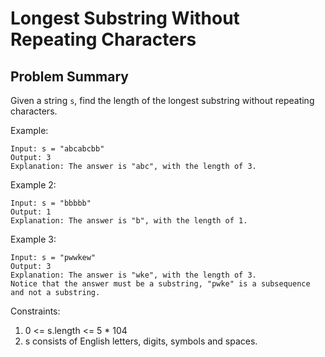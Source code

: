# Longest Substring Without Repeating Characters
## Problem Summary
Given a string `s`, find the length of the longest substring without repeating characters.

Example:
```
Input: s = "abcabcbb"
Output: 3
Explanation: The answer is "abc", with the length of 3.
```
Example 2:
```
Input: s = "bbbbb"
Output: 1
Explanation: The answer is "b", with the length of 1.
```

Example 3:
```
Input: s = "pwwkew"
Output: 3
Explanation: The answer is "wke", with the length of 3.
Notice that the answer must be a substring, "pwke" is a subsequence and not a substring.
```

Constraints:
1. 0 <= s.length <= 5 * 104
2. s consists of English letters, digits, symbols and spaces.

